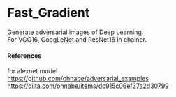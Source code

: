 # Fast_Gradient

Generate adversarial images of Deep Learning.  
For VGG16, GoogLeNet and ResNet16 in chainer.  


#### References
for alexnet model  
https://github.com/ohnabe/adversarial_examples  
https://qiita.com/ohnabe/items/dc915c06ef37a2d30799 
